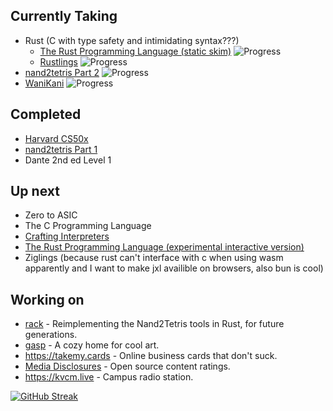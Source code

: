 ## Currently Taking
 - Rust (C with type safety and intimidating syntax???)
   - [The Rust Programming Language (static skim)](https://doc.rust-lang.org/book) ![Progress](https://progress-bar.dev/40/) <!-- 493 pages total -->
   - [Rustlings](https://github.com/rust-lang/rustlings) ![Progress](https://progress-bar.dev/67/)
 - [nand2tetris Part 2](https://nand2tetris.org) ![Progress](https://progress-bar.dev/8/)
 - [WaniKani](https://wanikani.com) ![Progress](https://progress-bar.dev/5/)
<!--- Calculation info:
WaniKani has 9060 items total.
K&R has 189 pages excl. appendicies.
-->

## Completed
 - [Harvard CS50x](https://cs50.harvard.edu/x)
 - [nand2tetris Part 1](https://nand2tetris.org)
 - Dante 2nd ed Level 1

## Up next
 - Zero to ASIC
 - The C Programming Language
 - [Crafting Interpreters](https://craftinginterpreters.com/)
 - [The Rust Programming Language (experimental interactive version)](https://rust-book.cs.brown.edu/)
 - Ziglings (because rust can't interface with c when using wasm apparently and I want to make jxl availible on browsers, also bun is cool)

## Working on
 - [rack](https://github.com/oofdere/rack) - Reimplementing the Nand2Tetris tools in Rust, for future generations.
 - [gasp](https://gasp.ink) - A cozy home for cool art.
 - https://takemy.cards - Online business cards that don't suck.
 - [Media Disclosures](https://disclosures.media) - Open source content ratings.
 - https://kvcm.live - Campus radio station.

[![GitHub Streak](https://github-readme-streak-stats.herokuapp.com?user=oofdere)](https://git.io/streak-stats)
